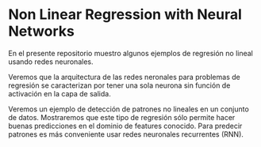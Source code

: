 # Non Linear Regression with Neural Networks

En el presente repositorio muestro algunos ejemplos de regresión no lineal usando redes neuronales.

Veremos que la arquitectura de las redes neronales para problemas de regresión se caracterizan por tener una sola neurona sin función de activación en la capa de salida.

Veremos un ejemplo de detección de patrones no lineales en un conjunto de datos.
Mostraremos que este tipo de regresión sólo permite hacer buenas predicciones en el dominio de features conocido. Para predecir patrones es más conveniente usar redes neuronales recurrentes (RNN).
